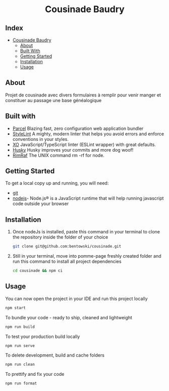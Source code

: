 <div align="center">
    <h1>Cousinade Baudry</h1>
</div>

## Index
- [Cousinade Baudry](#)
  - [About](#about)
  - [Built With](#Built-with)
  - [Getting Started](#Getting-started)
  - [Installation](#Installation)
  - [Usage](#Usage)


## About
Projet de cousinade avec divers formulaires à remplir pour venir manger et constituer au passage une base généalogique

## Built with
- [Parcel](https://parceljs.org/) Blazing fast, zero configuration web application bundler
- [StyleLint](https://stylelint.io/) A mighty, modern linter that helps you avoid errors and enforce conventions in your styles.
- [XO](https://github.com/xojs/xo) JavaScript/TypeScript linter (ESLint wrapper) with great defaults.
- [Husky](https://github.com/typicode/husky) Husky improves your commits and more dog woof!
- [RimRaf](https://github.com/isaacs/rimraf) The UNIX command rm -rf for node.


## Getting Started
To get a local copy up and running, you will need:

- [git](https://git-scm.com/downloads)
- [nodejs](https://nodejs.org/en/)- Node.js® is a JavaScript runtime that will help running javascript code   outside your browser

## Installation
1. Once nodeJs is installed, paste this command in your terminal to clone the repository inside the folder of your choice 
    ```sh
    git clone git@github.com:bentowski/cousinade.git
    ```
3. Still in your terminal, move into pomme-page freshly created folder and run this command to install all project dependencies
    ```sh
    cd cousinade && npm ci
    ```

## Usage
 You can now open the project in your IDE and run this project locally
  ```sh
  npm start
  ```

  To bundle your code - ready to ship, cleaned and lightweight
  ```sh
  npm run build
  ```

  To test your production build locally
  ```sh
  npm run serve
  ```

  To delete development, build and cache folders
  ```sh
  npm run clean
  ```

  To prettify and fix your code
  ```sh
  npm run format
  ```

